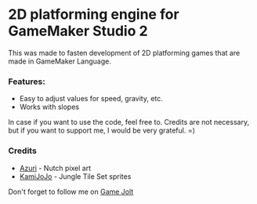 # 2D platforming engine for GameMaker Studio 2
This was made to fasten development of 2D platforming games that are made in GameMaker Language.

### Features:
- Easy to adjust values for speed, gravity, etc.
- Works with slopes

In case if you want to use the code, feel free to.
Credits are not necessary, but if you want to support me, I would be very grateful. =)

### Credits
- [Azuri](https://www.instagram.com/azuresplashes/) - Nutch pixel art
- [KamiJoJo](https://twitter.com/KamiJoJo_) - Jungle Tile Set sprites

Don't forget to follow me on [Game Jolt](https://gamejolt.com/@Matth33w)